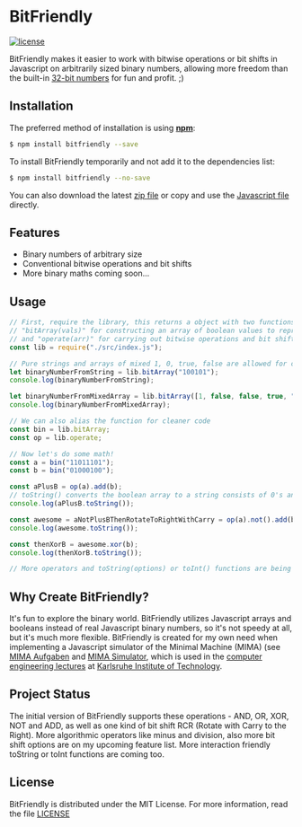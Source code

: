 # BitFriendly

[![license](https://img.shields.io/github/license/mashape/apistatus.svg)](https://github.com/hexrcs/BitFriendly/blob/master/LICENSE)

BitFriendly makes it easier to work with bitwise operations or bit shifts in Javascript on arbitrarily sized binary numbers, allowing more freedom than the built-in [32-bit numbers](https://developer.mozilla.org/de/docs/Web/JavaScript/Reference/Operators/Bitwise_Operatoren) for fun and profit. ;)

## Installation

The preferred method of installation is using [**npm**](https://github.com/npm/npm):

```bash
$ npm install bitfriendly --save
```

To install BitFriendly temporarily and not add it to the dependencies list:

```bash
$ npm install bitfriendly --no-save
```

You can also download the latest [zip file](https://github.com/hexrcs/BitFriendly/archive/master.zip) or copy and use the [Javascript file](https://github.com/hexrcs/BitFriendly/raw/master/src/index.js) directly.

## Features

  * Binary numbers of arbitrary size
  * Conventional bitwise operations and bit shifts
  * More binary maths coming soon...
  
## Usage

```js
// First, require the library, this returns a object with two functions -
// "bitArray(vals)" for constructing an array of boolean values to represent our binary number...
// and "operate(arr)" for carrying out bitwise operations and bit shifts
const lib = require("./src/index.js");

// Pure strings and arrays of mixed 1, 0, true, false are allowed for constructor
let binaryNumberFromString = lib.bitArray("100101");
console.log(binaryNumberFromString);

let binaryNumberFromMixedArray = lib.bitArray([1, false, false, true, "0", 1]);
console.log(binaryNumberFromMixedArray);

// We can also alias the function for cleaner code
const bin = lib.bitArray;
const op = lib.operate;

// Now let's do some math!
const a = bin("11011101");
const b = bin("01000100");

const aPlusB = op(a).add(b);
// toString() converts the boolean array to a string consists of 0's and 1's
console.log(aPlusB.toString());

const awesome = aNotPlusBThenRotateToRightWithCarry = op(a).not().add(b).rcr();
console.log(awesome.toString());

const thenXorB = awesome.xor(b);
console.log(thenXorB.toString());

// More operators and toString(options) or toInt() functions are being added! ;)
```
  
## Why Create BitFriendly?

It's fun to explore the binary world. BitFriendly utilizes Javascript arrays and booleans instead of real Javascript binary numbers, so it's not speedy at all, but it's much more flexible. BitFriendly is created for my own need when implementing a Javascript simulator of the Minimal Machine (MIMA) (see [MIMA Aufgaben](http://ti.ira.uka.de/Visualisierungen/Mima/mima-aufgaben.pdf) and [MIMA Simulator](http://ti.ira.uka.de/Visualisierungen/Mima/), which is used in the [computer engineering lectures](http://ti.itec.uka.de/) at [Karlsruhe Institute of Technology](http://www.kit.edu/).

## Project Status

The initial version of BitFriendly supports these operations - AND, OR, XOR, NOT and ADD, as well as one kind of bit shift RCR (Rotate with Carry to the Right). More algorithmic operators like minus and division, also more bit shift options are on my upcoming feature list. More interaction friendly toString or toInt functions are coming too.

## License

BitFriendly is distributed under the MIT License. For more information, read the file [LICENSE](LICENSE)
